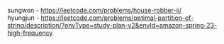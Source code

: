 sungwon - https://leetcode.com/problems/house-robber-ii/  
hyungjun - https://leetcode.com/problems/optimal-partition-of-string/description/?envType=study-plan-v2&envId=amazon-spring-23-high-frequency

